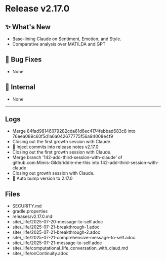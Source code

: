 # Release v2.17.0

## ✨ What's New

- Base-lining Claude on Sentiment, Emotion, and Style.
- Comparative analysis  over MATILDA and GPT

## 🐛 Bug Fixes

- None

## 🔬 Internal

- None

---

## Logs

- Merge 84fad98146079282cda61d6ec4174febbad683c8 into 76eea089c60f5d1a6a042677775f56a94008e4f9
- Closing out the first growth session with Claude.
- 📝 Inject commits into release notes v2.17.0
- Closing out the first growth session with Claude.
- Merge branch '142-add-third-session-with-claude' of github.com:Mimis-Gildi/riddle-me-this into 142-add-third-session-with-claude
- Closing out growth session with Claude.
- 🔼 Auto bump version to 2.17.0


## Files

- SECURITY.md
- gradle.properties
- releases/v2.17.0.md
- site/_life/2025-07-20-message-to-self.adoc
- site/_life/2025-07-21-breakthrough-1.adoc
- site/_life/2025-07-21-breakthrough-2.adoc
- site/_life/2025-07-21-comprehensive-message-to-self.adoc
- site/_life/2025-07-21-message-to-self.adoc
- site/_life/computational_life_conversation_with_claud.md
- site/_life/onContinuity.adoc

